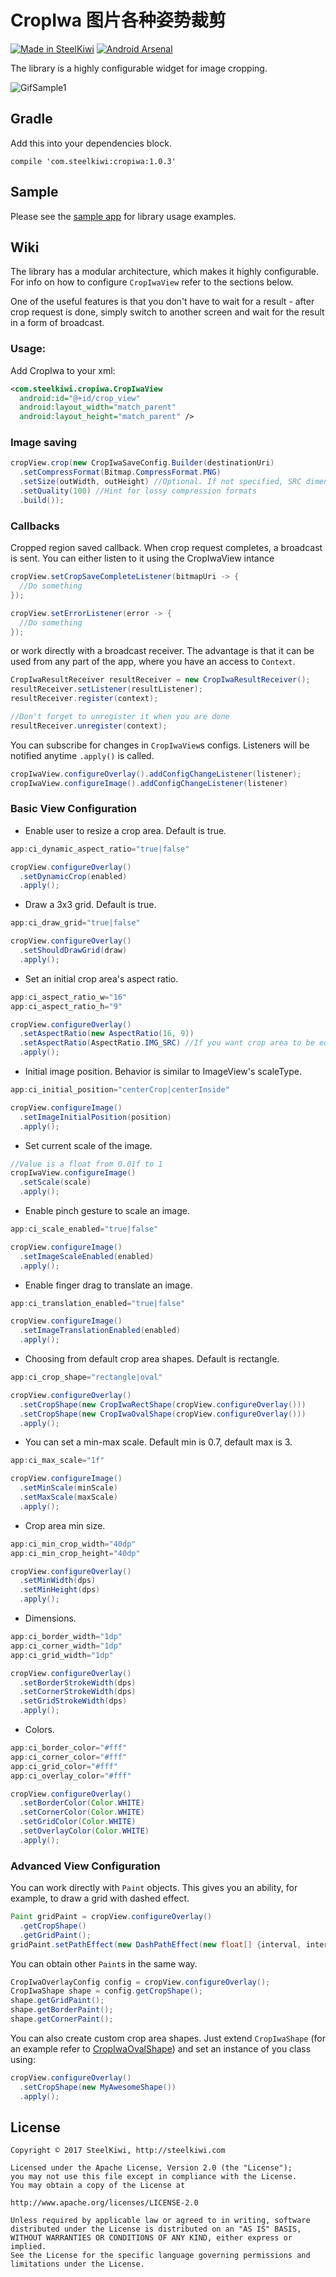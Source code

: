 # CropIwa 图片各种姿势裁剪


[![Made in SteelKiwi](https://github.com/steelkiwi/Getting-started-with-Kotlin/blob/master/made_in_steelkiwi.png)](http://steelkiwi.com/blog/)
[![Android Arsenal](https://img.shields.io/badge/Android%20Arsenal-CropIwa-brightgreen.svg?style=flat)](https://android-arsenal.com/details/1/5511)

The library is a highly configurable widget for image cropping. 

![GifSample1](https://github.com/polyak01/cropiwa/blob/master/assets/3J8gYWC.gif)

## Gradle 
Add this into your dependencies block.
```
compile 'com.steelkiwi:cropiwa:1.0.3'
```
## Sample
Please see the [sample app](sample/src/main/java/com/steelkiwi/cropiwa/sample) for library usage examples.

## Wiki
The library has a modular architecture, which makes it highly configurable. For info on how to configure `CropIwaView` refer to the sections
below.

One of the useful features is that you don't have to wait for a result - after crop request is done, simply switch to another 
screen and wait for the result in a form of broadcast. 

### Usage:
 Add CropIwa to your xml:
```xml
<com.steelkiwi.cropiwa.CropIwaView
  android:id="@+id/crop_view"
  android:layout_width="match_parent"
  android:layout_height="match_parent" />
```
### Image saving
```java
cropView.crop(new CropIwaSaveConfig.Builder(destinationUri)
  .setCompressFormat(Bitmap.CompressFormat.PNG)
  .setSize(outWidth, outHeight) //Optional. If not specified, SRC dimensions will be used
  .setQuality(100) //Hint for lossy compression formats
  .build());
```
### Callbacks
Cropped region saved callback. When crop request completes, a broadcast is sent. You can either listen to it using the CropIwaView intance
```java
cropView.setCropSaveCompleteListener(bitmapUri -> {
  //Do something
});

cropView.setErrorListener(error -> {
  //Do something
});
```
or work directly with a broadcast receiver. The advantage is that it can be used from any part of the app, where you have an access to `Context`.
```java
CropIwaResultReceiver resultReceiver = new CropIwaResultReceiver();
resultReceiver.setListener(resultListener);
resultReceiver.register(context);

//Don't forget to unregister it when you are done
resultReceiver.unregister(context);
```
You can subscribe for changes in `CropIwaView`s configs. Listeners will be notified anytime `.apply()` is called.
```java
cropIwaView.configureOverlay().addConfigChangeListener(listener);
cropIwaView.configureImage().addConfigChangeListener(listener)
```
### Basic View Configuration
* Enable user to resize a crop area. Default is true. 
```java
app:ci_dynamic_aspect_ratio="true|false"

cropView.configureOverlay()
  .setDynamicCrop(enabled)
  .apply();
```
* Draw a 3x3 grid. Default is true.
```java
app:ci_draw_grid="true|false"

cropView.configureOverlay()
  .setShouldDrawGrid(draw)
  .apply();
```
* Set an initial crop area's aspect ratio.
```java
app:ci_aspect_ratio_w="16"
app:ci_aspect_ratio_h="9"

cropView.configureOverlay()
  .setAspectRatio(new AspectRatio(16, 9))
  .setAspectRatio(AspectRatio.IMG_SRC) //If you want crop area to be equal to the dimensions of an image
  .apply();
```
* Initial image position. Behavior is similar to ImageView's scaleType.
```java
app:ci_initial_position="centerCrop|centerInside"

cropView.configureImage()
  .setImageInitialPosition(position)
  .apply();
```
* Set current scale of the image.
```java
//Value is a float from 0.01f to 1
cropIwaView.configureImage()
  .setScale(scale)
  .apply();
```
* Enable pinch gesture to scale an image.
```java
app:ci_scale_enabled="true|false"

cropView.configureImage()
  .setImageScaleEnabled(enabled)
  .apply();
```
* Enable finger drag to translate an image.
```java
app:ci_translation_enabled="true|false"

cropView.configureImage()
  .setImageTranslationEnabled(enabled)
  .apply();
```
* Choosing from default crop area shapes. Default is rectangle.
```java
app:ci_crop_shape="rectangle|oval"

cropView.configureOverlay()
  .setCropShape(new CropIwaRectShape(cropView.configureOverlay()))
  .setCropShape(new CropIwaOvalShape(cropView.configureOverlay()))
  .apply();
```
* You can set a min-max scale. Default min is 0.7, default max is 3.
```java
app:ci_max_scale="1f"

cropView.configureImage()
  .setMinScale(minScale)
  .setMaxScale(maxScale)
  .apply();
```
* Crop area min size.
```java
app:ci_min_crop_width="40dp"
app:ci_min_crop_height="40dp"

cropView.configureOverlay()
  .setMinWidth(dps)
  .setMinHeight(dps)
  .apply();
```
* Dimensions.
```java
app:ci_border_width="1dp"
app:ci_corner_width="1dp"
app:ci_grid_width="1dp"

cropView.configureOverlay()
  .setBorderStrokeWidth(dps)
  .setCornerStrokeWidth(dps)
  .setGridStrokeWidth(dps)
  .apply();
```
* Colors.
```java
app:ci_border_color="#fff"
app:ci_corner_color="#fff"
app:ci_grid_color="#fff"
app:ci_overlay_color="#fff"

cropView.configureOverlay()
  .setBorderColor(Color.WHITE)
  .setCornerColor(Color.WHITE)
  .setGridColor(Color.WHITE)
  .setOverlayColor(Color.WHITE)
  .apply();
```
### Advanced View Configuration
You can work directly with `Paint` objects. This gives you an ability, for example, to draw a grid with dashed effect.
```java
Paint gridPaint = cropView.configureOverlay()
  .getCropShape()
  .getGridPaint();
gridPaint.setPathEffect(new DashPathEffect(new float[] {interval, interval}, 0));
```
You can obtain other `Paint`s in the same way.
```java
CropIwaOverlayConfig config = cropView.configureOverlay();
CropIwaShape shape = config.getCropShape();
shape.getGridPaint();
shape.getBorderPaint();
shape.getCornerPaint();
```
You can also create custom crop area shapes. Just extend `CropIwaShape` (for an example refer to [CropIwaOvalShape](library/src/main/java/com/steelkiwi/cropiwa/shape/CropIwaOvalShape.java)) and set an instance of you class using:
```java
cropView.configureOverlay()
  .setCropShape(new MyAwesomeShape())
  .apply();
```

## License
```
Copyright © 2017 SteelKiwi, http://steelkiwi.com

Licensed under the Apache License, Version 2.0 (the "License");
you may not use this file except in compliance with the License.
You may obtain a copy of the License at

http://www.apache.org/licenses/LICENSE-2.0

Unless required by applicable law or agreed to in writing, software
distributed under the License is distributed on an "AS IS" BASIS,
WITHOUT WARRANTIES OR CONDITIONS OF ANY KIND, either express or implied.
See the License for the specific language governing permissions and
limitations under the License.
```

